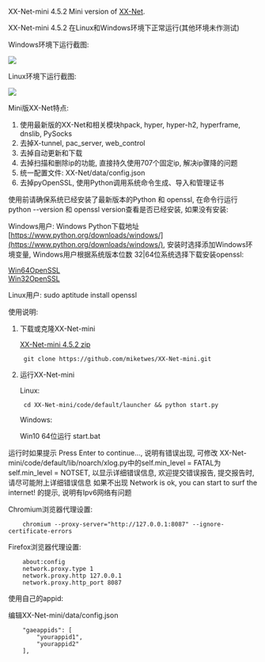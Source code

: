 XX-Net-mini 4.5.2 Mini version of [XX-Net](https://github.com/XX-net/XX-Net).

XX-Net-mini 4.5.2 在Linux和Windows环境下正常运行(其他环境未作测试) 

Windows环境下运行截图:

![](https://user-images.githubusercontent.com/6849681/104595478-a3100880-56ad-11eb-838c-a15fd79abf00.png)

Linux环境下运行截图:

![](https://user-images.githubusercontent.com/6849681/92320577-08dfea00-f055-11ea-9314-b43a1ad0a0ae.png)

Mini版XX-Net特点:

1. 使用最新版的XX-Net和相关模块hpack, hyper, hyper-h2, hyperframe, dnslib, PySocks
2. 去掉X-tunnel, pac_server, web_control
3. 去掉自动更新和下载
4. 去掉扫描和删除ip的功能, 直接持久使用707个固定ip, 解决ip骤降的问题
5. 统一配置文件: XX-Net/data/config.json
6. 去掉pyOpenSSL, 使用Python调用系统命令生成、导入和管理证书

使用前请确保系统已经安装了最新版本的Python 和 openssl, 在命令行运行 python --version 和 openssl version查看是否已经安装, 如果没有安装:

Windows用户: Windows Python下载地址 [https://www.python.org/downloads/windows/](https://www.python.org/downloads/windows/), 
安装时选择添加Windows环境变量, Windows用户根据系统版本位数 32|64位系统选择下载安装openssl:

[Win64OpenSSL](http://slproweb.com/download/Win64OpenSSL_Light-1_1_1i.exe)  
[Win32OpenSSL](http://slproweb.com/download/Win32OpenSSL_Light-1_1_1i.exe)

Linux用户: sudo aptitude install openssl  

使用说明:

1. 下载或克隆XX-Net-mini

   [XX-Net-mini 4.5.2 zip](https://github.com/miketwes/XX-Net-mini/archive/4.5.2.zip)
      
        git clone https://github.com/miketwes/XX-Net-mini.git

2. 运行XX-Net-mini

   Linux:  
   
        cd XX-Net-mini/code/default/launcher && python start.py
   
   Windows: 
   
   Win10 64位运行 start.bat 

运行时如果提示 Press Enter to continue..., 说明有错误出现, 可修改 XX-Net-mini/code/default/lib/noarch/xlog.py中的self.min_level = FATAL为self.min_level = NOTSET, 以显示详细错误信息, 欢迎提交错误报告, 提交报告时, 请尽可能附上详细错误信息
如果不出现 Network is ok, you can start to surf the internet! 的提示,  说明有Ipv6网络有问题

Chromium浏览器代理设置:

        chromium --proxy-server="http://127.0.0.1:8087" --ignore-certificate-errors
    
Firefox浏览器代理设置: 
    
        about:config
        network.proxy.type 1     
        network.proxy.http 127.0.0.1
        network.proxy.http_port 8087
   
使用自己的appid:
    
   编辑XX-Net-mini/data/config.json
    
        "gaeappids": [
            "yourappid1",
            "yourappid2"
        ],
